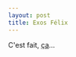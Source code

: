 ```yaml
---
layout: post
title: Exos Félix
---
```

C'est fait, [ça](https://github.com/ocardinaux/thp_exercices_ruby)... 
